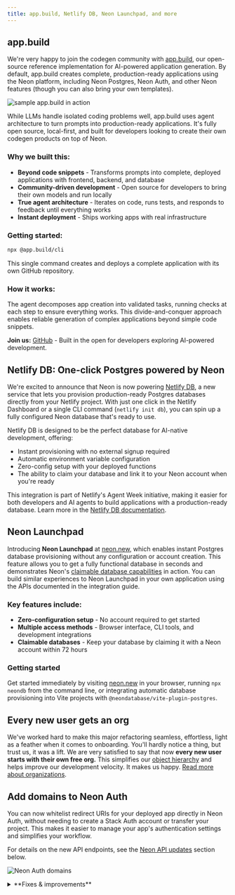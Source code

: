 ```yaml
---
title: app.build, Netlify DB, Neon Launchpad, and more
---
```


## app.build

We're very happy to join the codegen community with [app.build](https://www.app.build/), our open-source reference implementation for AI-powered application generation. By default, app.build creates complete, production-ready applications using the Neon platform, including Neon Postgres, Neon Auth, and other Neon features (though you can also bring your own templates).

![sample app.build in action](/docs/relnotes/app_build.png)

While LLMs handle isolated coding problems well, app.build uses agent architecture to turn prompts into production-ready applications. It's fully open source, local-first, and built for developers looking to create their own codegen products on top of Neon.

### Why we built this:

- **Beyond code snippets** - Transforms prompts into complete, deployed applications with frontend, backend, and database
- **Community-driven development** - Open source for developers to bring their own models and run locally
- **True agent architecture** - Iterates on code, runs tests, and responds to feedback until everything works
- **Instant deployment** - Ships working apps with real infrastructure

### Getting started:

```bash
npx @app.build/cli
```

This single command creates and deploys a complete application with its own GitHub repository.

### How it works:

The agent decomposes app creation into validated tasks, running checks at each step to ensure everything works. This divide-and-conquer approach enables reliable generation of complex applications beyond simple code snippets.

**Join us:** [GitHub](https://github.com/appdotbuild) - Built in the open for developers exploring AI-powered development.

## Netlify DB: One-click Postgres powered by Neon

We're excited to announce that Neon is now powering [Netlify DB](https://www.netlify.com/blog/netlify-db-database-for-ai-native-development/), a new service that lets you provision production-ready Postgres databases directly from your Netlify project. With just one click in the Netlify Dashboard or a single CLI command (`netlify init db`), you can spin up a fully configured Neon database that's ready to use.

Netlify DB is designed to be the perfect database for AI-native development, offering:

- Instant provisioning with no external signup required
- Automatic environment variable configuration
- Zero-config setup with your deployed functions
- The ability to claim your database and link it to your Neon account when you're ready

This integration is part of Netlify's Agent Week initiative, making it easier for both developers and AI agents to build applications with a production-ready database. Learn more in the [Netlify DB documentation](https://docs.netlify.com/storage/netlify-db/).

## Neon Launchpad

Introducing **Neon Launchpad** at [neon.new](https://neon.new), which enables instant Postgres database provisioning without any configuration or account creation. This feature allows you to get a fully functional database in seconds and demonstrates Neon's [claimable database capabilities](https://neon.com/docs/workflows/claimable-database-integration) in action. You can build similar experiences to Neon Launchpad in your own application using the APIs documented in the integration guide.

### Key features include:

- **Zero-configuration setup** - No account required to get started
- **Multiple access methods** - Browser interface, CLI tools, and development integrations
- **Claimable databases** - Keep your database by claiming it with a Neon account within 72 hours

### Getting started

Get started immediately by visiting [neon.new](https://neon.new) in your browser, running `npx neondb` from the command line, or integrating automatic database provisioning into Vite projects with `@neondatabase/vite-plugin-postgres`.

## Every new user gets an org

We've worked hard to make this major refactoring seamless, effortless, light as a feather when it comes to onboarding. You'll hardly notice a thing, but trust us, it was a lift. We are very satisfied to say that now **every new user starts with their own free org.** This simplifies our [object hierarchy](https://neon.com/docs/manage/overview) and helps improve our development velocity. It makes us happy. [Read more about organizations](/docs/manage/organizations).

## Add domains to Neon Auth

You can now whitelist redirect URIs for your deployed app directly in Neon Auth, without needing to create a Stack Auth account or transfer your project. This makes it easier to manage your app's authentication settings and simplifies your workflow.

For details on the new API endpoints, see the [Neon API updates](#neon-api-updates) section below.

![Neon Auth domains](/docs/relnotes/neon-auth-domains.png)

<details>

<summary>**Fixes & improvements**</summary>

- **Neon Console**

  - We updated the warning message to clarify that changing compute size settings will definitely interrupt database connections, rather than just possibly doing so. We want to make that clear so you know exactly what to expect.

- **Neon API**

  - We've added new API endpoints to help you manage your Neon Auth domains: [list domains](https://api-docs.neon.tech/reference/listdomains), [add a domain](https://api-docs.neon.tech/reference/adddomain), and [delete a domain](https://api-docs.neon.tech/reference/deletedomain). These endpoints make it easy to manage your redirect URIs programmatically.

- **Neon CLI**

  [CLI improvements]

- **Drizzle Studio update**

  For details about the latest Drizzle Studio updates, see the [Neon Drizzle Studio Integration Changelog](https://github.com/neondatabase/neon-drizzle-studio-changelog/blob/main/CHANGELOG.md).

- **Fixes**

  - Fixed an issue with IPv6 validation, ensuring that compressed IPv6 formats are properly validated. This improves stability and correctness for users relying on IPv6 functionality.

</details>
